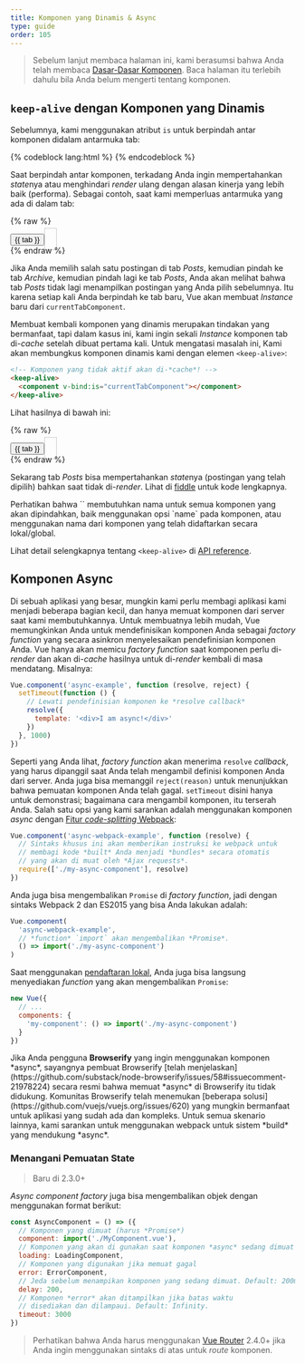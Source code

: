 ```yaml
---
title: Komponen yang Dinamis & Async
type: guide
order: 105
---
```


> Sebelum lanjut membaca halaman ini, kami berasumsi bahwa Anda telah membaca [Dasar-Dasar Komponen](components.html). Baca halaman itu terlebih dahulu bila Anda belum mengerti tentang komponen.

## `keep-alive` dengan Komponen yang Dinamis

Sebelumnya, kami menggunakan atribut `is` untuk berpindah antar komponen didalam antarmuka tab:

{% codeblock lang:html %}
<component v-bind:is="currentTabComponent"></component>
{% endcodeblock %}

Saat berpindah antar komponen, terkadang Anda ingin mempertahankan *state*nya atau menghindari *render* ulang dengan alasan kinerja yang lebih baik (performa). Sebagai contoh, saat kami memperluas antarmuka yang ada di dalam tab:

{% raw %}
<div id="dynamic-component-demo" class="demo">
  <button
    v-for="tab in tabs"
    v-bind:key="tab"
    v-bind:class="['dynamic-component-demo-tab-button', { 'dynamic-component-demo-active': currentTab === tab }]"
    v-on:click="currentTab = tab"
  >{{ tab }}</button>
  <component
    v-bind:is="currentTabComponent"
    class="dynamic-component-demo-tab"
  ></component>
</div>
<script>
Vue.component('tab-posts', {
  data: function () {
    return {
      posts: [
        {
          id: 1,
          title: 'Cat Ipsum',
          content: '<p>Dont wait for the storm to pass, dance in the rain kick up litter decide to want nothing to do with my owner today demand to be let outside at once, and expect owner to wait for me as i think about it cat cat moo moo lick ears lick paws so make meme, make cute face but lick the other cats. Kitty poochy chase imaginary bugs, but stand in front of the computer screen. Sweet beast cat dog hate mouse eat string barf pillow no baths hate everything stare at guinea pigs. My left donut is missing, as is my right loved it, hated it, loved it, hated it scoot butt on the rug cat not kitten around</p>'
        },
        {
          id: 2,
          title: 'Hipster Ipsum',
          content: '<p>Bushwick blue bottle scenester helvetica ugh, meh four loko. Put a bird on it lumbersexual franzen shabby chic, street art knausgaard trust fund shaman scenester live-edge mixtape taxidermy viral yuccie succulents. Keytar poke bicycle rights, crucifix street art neutra air plant PBR&B hoodie plaid venmo. Tilde swag art party fanny pack vinyl letterpress venmo jean shorts offal mumblecore. Vice blog gentrify mlkshk tattooed occupy snackwave, hoodie craft beer next level migas 8-bit chartreuse. Trust fund food truck drinking vinegar gochujang.</p>'
        },
        {
          id: 3,
          title: 'Cupcake Ipsum',
          content: '<p>Icing dessert soufflé lollipop chocolate bar sweet tart cake chupa chups. Soufflé marzipan jelly beans croissant toffee marzipan cupcake icing fruitcake. Muffin cake pudding soufflé wafer jelly bear claw sesame snaps marshmallow. Marzipan soufflé croissant lemon drops gingerbread sugar plum lemon drops apple pie gummies. Sweet roll donut oat cake toffee cake. Liquorice candy macaroon toffee cookie marzipan.</p>'
        }
      ],
      selectedPost: null
    }
  },
  template: '\
    <div class="dynamic-component-demo-posts-tab">\
      <ul class="dynamic-component-demo-posts-sidebar">\
        <li\
          v-for="post in posts"\
          v-bind:key="post.id"\
          v-bind:class="{ \'dynamic-component-demo-active\': post === selectedPost }"\
          v-on:click="selectedPost = post"\
        >\
          {{ post.title }}\
        </li>\
      </ul>\
      <div class="dynamic-component-demo-post-container">\
        <div \
          v-if="selectedPost"\
          class="dynamic-component-demo-post"\
        >\
          <h3>{{ selectedPost.title }}</h3>\
          <div v-html="selectedPost.content"></div>\
        </div>\
        <strong v-else>\
          Click on a blog title to the left to view it.\
        </strong>\
      </div>\
    </div>\
  '
})
Vue.component('tab-archive', {
  template: '<div>Archive component</div>'
})
new Vue({
  el: '#dynamic-component-demo',
  data: {
    currentTab: 'Posts',
    tabs: ['Posts', 'Archive']
  },
  computed: {
    currentTabComponent: function () {
      return 'tab-' + this.currentTab.toLowerCase()
    }
  }
})
</script>
<style>
.dynamic-component-demo-tab-button {
  padding: 6px 10px;
  border-top-left-radius: 3px;
  border-top-right-radius: 3px;
  border: 1px solid #ccc;
  cursor: pointer;
  background: #f0f0f0;
  margin-bottom: -1px;
  margin-right: -1px;
}
.dynamic-component-demo-tab-button:hover {
  background: #e0e0e0;
}
.dynamic-component-demo-tab-button.dynamic-component-demo-active {
  background: #e0e0e0;
}
.dynamic-component-demo-tab {
  border: 1px solid #ccc;
  padding: 10px;
}
.dynamic-component-demo-posts-tab {
  display: flex;
}
.dynamic-component-demo-posts-sidebar {
  max-width: 40vw;
  margin: 0 !important;
  padding: 0 10px 0 0 !important;
  list-style-type: none;
  border-right: 1px solid #ccc;
}
.dynamic-component-demo-posts-sidebar li {
  white-space: nowrap;
  text-overflow: ellipsis;
  overflow: hidden;
  cursor: pointer;
}
.dynamic-component-demo-posts-sidebar li:hover {
  background: #eee;
}
.dynamic-component-demo-posts-sidebar li.dynamic-component-demo-active {
  background: lightblue;
}
.dynamic-component-demo-post-container {
  padding-left: 10px;
}
.dynamic-component-demo-post > :first-child {
  margin-top: 0 !important;
  padding-top: 0 !important;
}
</style>
{% endraw %}

Jika Anda memilih salah satu postingan di tab _Posts_, kemudian pindah ke tab _Archive_, kemudian pindah lagi ke tab _Posts_, Anda akan melihat bahwa tab _Posts_ tidak lagi menampilkan postingan yang Anda pilih sebelumnya. Itu karena setiap kali Anda berpindah ke tab baru, Vue akan membuat *Instance* baru dari `currentTabComponent`.

Membuat kembali komponen yang dinamis merupakan tindakan yang bermanfaat, tapi dalam kasus ini, kami ingin sekali *Instance* komponen tab di-*cache* setelah dibuat pertama kali. Untuk mengatasi masalah ini, Kami akan membungkus komponen dinamis kami dengan elemen `<keep-alive>`:

``` html
<!-- Komponen yang tidak aktif akan di-*cache*! -->
<keep-alive>
  <component v-bind:is="currentTabComponent"></component>
</keep-alive>
```

Lihat hasilnya di bawah ini:

{% raw %}
<div id="dynamic-component-keep-alive-demo" class="demo">
  <button
    v-for="tab in tabs"
    v-bind:key="tab"
    v-bind:class="['dynamic-component-demo-tab-button', { 'dynamic-component-demo-active': currentTab === tab }]"
    v-on:click="currentTab = tab"
  >{{ tab }}</button>
  <keep-alive>
    <component
      v-bind:is="currentTabComponent"
      class="dynamic-component-demo-tab"
    ></component>
  </keep-alive>
</div>
<script>
new Vue({
  el: '#dynamic-component-keep-alive-demo',
  data: {
    currentTab: 'Posts',
    tabs: ['Posts', 'Archive']
  },
  computed: {
    currentTabComponent: function () {
      return 'tab-' + this.currentTab.toLowerCase()
    }
  }
})
</script>
{% endraw %}

Sekarang tab _Posts_ bisa mempertahankan *state*nya (postingan yang telah dipilih) bahkan saat tidak di-*render*. Lihat di [fiddle](https://jsfiddle.net/chrisvfritz/Lp20op9o/) untuk kode lengkapnya.

<p class="tip">Perhatikan bahwa `<keep-alive>` membutuhkan nama untuk semua komponen yang akan dipindahkan, baik menggunakan opsi `name` pada komponen, atau menggunakan nama dari komponen yang telah didaftarkan secara lokal/global.</p>

Lihat detail selengkapnya tentang `<keep-alive>` di [API reference](../api/#keep-alive).

## Komponen Async

Di sebuah aplikasi yang besar, mungkin kami perlu membagi aplikasi kami menjadi beberapa bagian kecil, dan hanya memuat komponen dari server saat kami membutuhkannya. Untuk membuatnya lebih mudah, Vue memungkinkan Anda untuk mendefinisikan komponen Anda sebagai *factory function* yang secara asinkron menyelesaikan pendefinisian komponen Anda. Vue hanya akan memicu *factory function* saat komponen perlu di-*render* dan akan di-*cache* hasilnya untuk di-*render* kembali di masa mendatang. Misalnya:

``` js
Vue.component('async-example', function (resolve, reject) {
  setTimeout(function () {
    // Lewati pendefinisian komponen ke *resolve callback*
    resolve({
      template: '<div>I am async!</div>'
    })
  }, 1000)
})
```

Seperti yang Anda lihat, *factory function* akan menerima `resolve` *callback*, yang harus dipanggil saat Anda telah mengambil definisi komponen Anda dari server. Anda juga bisa memanggil `reject(reason)` untuk menunjukkan bahwa pemuatan komponen Anda telah gagal. `setTimeout` disini hanya untuk demonstrasi; bagaimana cara mengambil komponen, itu terserah Anda. Salah satu opsi yang kami sarankan adalah menggunakan komponen *async* dengan [Fitur *code-splitting* Webpack](https://webpack.js.org/guides/code-splitting/):

``` js
Vue.component('async-webpack-example', function (resolve) {
  // Sintaks khusus ini akan memberikan instruksi ke webpack untuk
  // membagi kode *built* Anda menjadi *bundles* secara otomatis
  // yang akan di muat oleh *Ajax requests*.
  require(['./my-async-component'], resolve)
})
```

Anda juga bisa mengembalikan `Promise` di *factory function*, jadi dengan sintaks Webpack 2 dan ES2015 yang bisa Anda lakukan adalah:

``` js
Vue.component(
  'async-webpack-example',
  // *function* `import` akan mengembalikan *Promise*.
  () => import('./my-async-component')
)
```

Saat menggunakan [pendaftaran lokal](components-registration.html#Local-Registration), Anda juga bisa langsung menyediakan *function* yang akan mengembalikan `Promise`:

``` js
new Vue({
  // ...
  components: {
    'my-component': () => import('./my-async-component')
  }
})
```

<p class="tip">Jika Anda pengguna <strong>Browserify</strong> yang ingin menggunakan komponen *async*, sayangnya pembuat Browserify [telah menjelaskan](https://github.com/substack/node-browserify/issues/58#issuecomment-21978224) secara resmi bahwa memuat *async* di Browserify itu tidak didukung. Komunitas Browserify telah menemukan [beberapa solusi](https://github.com/vuejs/vuejs.org/issues/620) yang mungkin bermanfaat untuk aplikasi yang sudah ada dan kompleks. Untuk semua skenario lainnya, kami sarankan untuk menggunakan webpack untuk sistem *build* yang mendukung *async*.</p>

### Menangani Pemuatan State

> Baru di 2.3.0+

*Async component factory* juga bisa mengembalikan objek dengan menggunakan format berikut:

``` js
const AsyncComponent = () => ({
  // Komponen yang dimuat (harus *Promise*)
  component: import('./MyComponent.vue'),
  // Komponen yang akan di gunakan saat komponen *async* sedang dimuat
  loading: LoadingComponent,
  // Komponen yang digunakan jika memuat gagal
  error: ErrorComponent,
  // Jeda sebelum menampikan komponen yang sedang dimuat. Default: 200ms.
  delay: 200,
  // Komponen *error* akan ditampilkan jika batas waktu
  // disediakan dan dilampaui. Default: Infinity.
  timeout: 3000
})
```

> Perhatikan bahwa Anda harus menggunakan [Vue Router](https://github.com/vuejs/vue-router) 2.4.0+ jika Anda ingin menggunakan sintaks di atas untuk *route* komponen.
